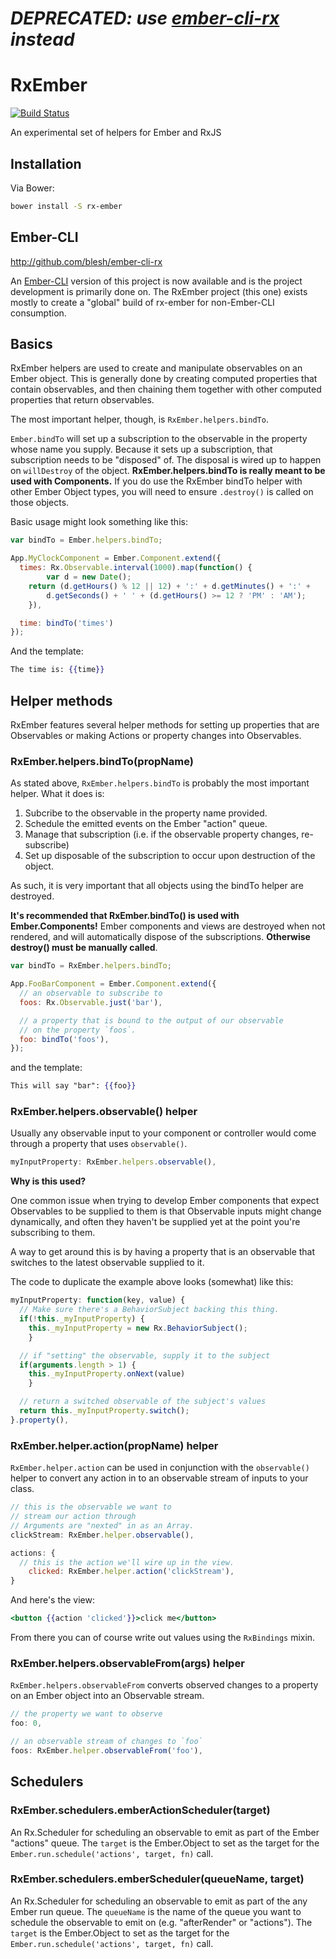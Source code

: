 # *DEPRECATED: use [ember-cli-rx](https://github.com/blesh/ember-cli-rx) instead*
RxEmber
==============

[![Build Status](https://travis-ci.org/blesh/RxEmber.svg?branch=master)](https://travis-ci.org/blesh/RxEmber)

An experimental set of helpers for Ember and RxJS

## Installation

Via Bower:

```sh
bower install -S rx-ember
```

## Ember-CLI 

http://github.com/blesh/ember-cli-rx

An [Ember-CLI](http://www.ember-cli.com) version of this project is now available and is the project development
is primarily done on. The RxEmber project (this one) exists mostly to create a "global" build of rx-ember for 
non-Ember-CLI consumption.


## Basics

RxEmber helpers are used to create and manipulate observables on an
Ember object. This is generally done by creating computed properties
that contain observables, and then chaining them together with other
computed properties that return observables.

The most important helper, though, is `RxEmber.helpers.bindTo`.

`Ember.bindTo` will set up a subscription to the observable in the
property whose name you supply. Because it sets up a subscription, that
subscription needs to be "disposed" of. The disposal is wired up to
happen on `willDestroy` of the object. **RxEmber.helpers.bindTo is really meant
to be used with Components.** If you do use the RxEmber bindTo helper with
other Ember Object types, you will need to ensure `.destroy()` is called on
those objects.

Basic usage might look something like this:

```js
var bindTo = Ember.helpers.bindTo;

App.MyClockComponent = Ember.Component.extend({
  times: Rx.Observable.interval(1000).map(function() {
		var d = new Date();
    return (d.getHours() % 12 || 12) + ':' + d.getMinutes() + ':' + 
    	d.getSeconds() + ' ' + (d.getHours() >= 12 ? 'PM' : 'AM');
	}),

  time: bindTo('times')
});
```

And the template:

```hbs
The time is: {{time}}
```

## Helper methods

RxEmber features several helper methods for setting up properties that are Observables or making Actions or property changes into
Observables.

### RxEmber.helpers.bindTo(propName)

As stated above, `RxEmber.helpers.bindTo` is probably the most important helper.
What it does is:

1. Subcribe to the observable in the property name provided.
2. Schedule the emitted events on the Ember "action" queue.
3. Manage that subscription (i.e. if the observable property changes,
   re-subscribe)
4. Set up disposable of the subscription to occur upon destruction of the object.

As such, it is very important that all objects using the bindTo helper
are destroyed.

**It's recommended that RxEmber.bindTo() is used with
Ember.Components!** Ember components and views are destroyed when not
rendered, and will automatically dispose of the subscriptions.
**Otherwise destroy() must be manually called**.

```js
var bindTo = RxEmber.helpers.bindTo;

App.FooBarComponent = Ember.Component.extend({
  // an observable to subscribe to
  foos: Rx.Observable.just('bar'),

  // a property that is bound to the output of our observable
  // on the property `foos`.
  foo: bindTo('foos'),
});
```

and the template:

```hbs
This will say "bar": {{foo}}
```

### RxEmber.helpers.observable() helper

Usually any observable input to your component or controller would come through a property
that uses `observable()`.

```js
myInputProperty: RxEmber.helpers.observable(),
```

**Why is this used?**

One common issue when trying to develop Ember components that expect Observables to be supplied to them is that
Observable inputs might change dynamically, and often they haven't be supplied yet at the point you're subscribing
to them.

A way to get around this is by having a property that is an observable that switches to the 
latest observable supplied to it.

The code to duplicate the example above looks (somewhat) like this:

```js
myInputProperty: function(key, value) {
  // Make sure there's a BehaviorSubject backing this thing.
  if(!this._myInputProperty) {
  	this._myInputProperty = new Rx.BehaviorSubject();
	}

  // if "setting" the observable, supply it to the subject
  if(arguments.length > 1) {
  	this._myInputProperty.onNext(value)
	}

  // return a switched observable of the subject's values
  return this._myInputProperty.switch();
}.property(),
```


### RxEmber.helper.action(propName) helper

`RxEmber.helper.action` can be used in conjunction with the `observable()` helper to convert any
action in to an observable stream of inputs to your class.

```js
// this is the observable we want to
// stream our action through
// Arguments are "nexted" in as an Array.
clickStream: RxEmber.helper.observable(),

actions: {
  // this is the action we'll wire up in the view.
	clicked: RxEmber.helper.action('clickStream'),
}
```

And here's the view:

```hbs
<button {{action 'clicked'}}>click me</button>
```

From there you can of course write out values using the `RxBindings` mixin.

### RxEmber.helpers.observableFrom(args) helper

`RxEmber.helpers.observableFrom` converts observed changes to a property on an Ember object into
an Observable stream.

```js
// the property we want to observe
foo: 0,

// an observable stream of changes to `foo`
foos: RxEmber.helper.observableFrom('foo'),
```

## Schedulers

### RxEmber.schedulers.emberActionScheduler(target)

An Rx.Scheduler for scheduling an observable to emit as part of the Ember "actions" queue. The `target` is the Ember.Object to set as the target for the `Ember.run.schedule('actions', target, fn)` call.


### RxEmber.schedulers.emberScheduler(queueName, target)

An Rx.Scheduler for scheduling an observable to emit as part of the any Ember run queue. The `queueName` is the name of the queue you want to schedule the observable to emit on (e.g. "afterRender" or "actions"). The `target` is the Ember.Object to set as the target for the `Ember.run.schedule('actions', target, fn)` call.
